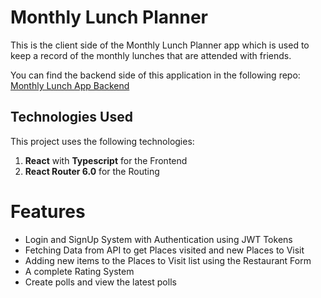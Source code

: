 # Monthly Lunch Planner
 
This is the client side of the Monthly Lunch Planner app which is used to keep a record of the monthly lunches that are attended with friends. 

You can find the backend side of this application in the following repo:
[Monthly Lunch App Backend](https://github.com/ramzyraz/monthly-lunch-app)
 
## Technologies Used
This project uses the following technologies:
 1. <b>React</b> with <b>Typescript</b> for the Frontend
 2. <b>React Router 6.0</b> for the Routing

# Features
* Login and SignUp System with Authentication using JWT Tokens
* Fetching Data from API to get Places visited and new Places to Visit
* Adding new items to the Places to Visit list using the Restaurant Form
* A complete Rating System
* Create polls and view the latest polls 
